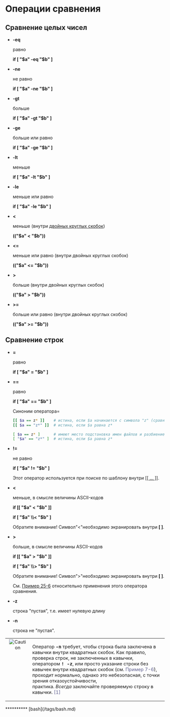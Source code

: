 # Операции сравнения

## Сравнение целых чисел

* **\-eq**

	равно

	**if \[ "$a" -eq "$b" \]**

* **\-ne**

	не равно

	**if \[ "$a" -ne "$b" \]**

* **\-gt**

	больше

	**if \[ "$a" -gt "$b" \]**

* **\-ge**

	больше или равно

	**if \[ "$a" -ge "$b" \]**

* **\-lt**

	меньше

	**if \[ "$a" -lt "$b" \]**

* **\-le**

	меньше или равно

	**if \[ "$a" -le "$b" \]**

* **<**

	меньше (внутри [двойных круглых скобок](https://www.opennet.ru/docs/RUS/bash_scripting_guide/x4862.html))

	**(("$a" < "$b"))**

* **<=**

	меньше или равно (внутри двойных круглых скобок)

	**(("$a" <= "$b"))**

* **\>**

	больше (внутри двойных круглых скобок)

	**(("$a" > "$b"))**

* **\>=**

	больше или равно (внутри двойных круглых скобок)

	**(("$a" >= "$b"))**

## Сравнение строк

* **\=**

	равно

	**if \[ "$a" = "$b" \]**

* **\==**

	равно

	**if \[ "$a" == "$b" \]**

	Синоним оператора\=

	```bash
	[[ $a == z* ]]    # истина, если $a начинается с символа "z" (сравнение по шаблону)
	[[ $a == "z*" ]]  # истина, если $a равна z*

	[ $a == z* ]      # имеют место подстановка имен файлов и разбиение на слова
	[ "$a" == "z*" ]  # истина, если $a равна z*
	```

* **!=**

	не равно

	**if \[ "$a" != "$b" \]**

	Этот оператор используется при поиске по шаблону внутри [\[\[ ... \]\]](https://www.opennet.ru/docs/RUS/bash_scripting_guide/c2171.html#DBLBRACKETS).

* **<**

	меньше, в смысле величины ASCII-кодов

	**if \[\[ "$a" < "$b" \]\]**

	**if \[ "$a" \\< "$b" \]**

	Обратите внимание! Символ"<"необходимо экранировать внутри **\[ \]**.

* **\>**

	больше, в смысле величины ASCII-кодов

	**if \[\[ "$a" > "$b" \]\]**

	**if \[ "$a" \\> "$b" \]**

	Обратите внимание! Символ">"необходимо экранировать внутри **\[ \]**.

	См. [Пример 25-6](https://www.opennet.ru/docs/RUS/bash_scripting_guide/c12790.html#BUBBLE) относительно применения этого оператора сравнения.

* **\-z**

	строка "пустая", т.е. имеет нулевую длину

* **\-n**

	строка не "пустая".

<table class="CAUTION" width="90%" border="0"><tbody><tr><td width="25" align="center" valign="top" style="font-size: 11pt;"><img src="https://www.opennet.ru/docs/RUS/bash_scripting_guide/misc/abs-book/images/caution.gif" hspace="5" alt="Caution"></td><td align="left" valign="top" style="font-size: 11pt;"><p>Оператор<span>&nbsp;</span><tt class="USERINPUT"><strong>-n</strong></tt><span>&nbsp;</span>требует, чтобы строка была заключена в кавычки внутри квадратных скобок. Как правило, проверка строк, не заключенных в кавычки, оператором<span>&nbsp;</span><tt class="USERINPUT"><strong>! -z</strong></tt>, или просто указание строки без кавычек внутри квадратных скобок (см.<span>&nbsp;</span><a href="https://www.opennet.ru/docs/RUS/bash_scripting_guide/x2565.html#STRTEST" style="text-decoration: none; color: rgb(96, 96, 144);">Пример 7-6</a>), проходит нормально, однако это небезопасная, с точки зрения отказоустойчивости, практика.<span>&nbsp;</span><span class="emphasis"><em class="EMPHASIS">Всегда</em></span><span>&nbsp;</span>заключайте проверяемую строку в кавычки.<span>&nbsp;</span><a name="AEN2722" href="https://www.opennet.ru/docs/RUS/bash_scripting_guide/x2565.html#FTN.AEN2722" style="text-decoration: none; color: rgb(96, 96, 144);"><span class="footnote">[1]</span></a></p></td></tr></tbody></table>
**********
[bash](/tags/bash.md)
